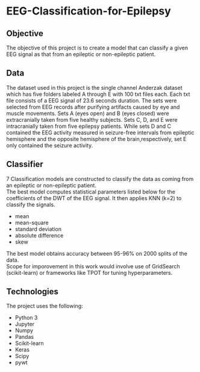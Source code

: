 # EEG-Classification-for-Epilepsy 
## Objective  
The objective of this project is to create a model that can classify a given EEG signal as that from an epileptic or non-epileptic patient.  

## Data
The dataset used in this project is the single channel Anderzak dataset which has five folders labeled A through E with 100 txt files each.
Each txt file consists of a EEG signal of 23.6 seconds duration.
The sets were selected from EEG records after purifying artifacts caused by eye and muscle movements. 
Sets A (eyes open) and B (eyes closed) were extracranially taken from five healthy subjects. 
Sets C, D, and E were intracranially taken from five epilepsy patients. 
While sets D and C contained the EEG activity measured in seizure-free intervals from epileptic hemisphere and the opposite hemisphere of the brain,respectively, set E only contained the seizure activity.   
  
## Classifier
7 Classification models are constructed to classify the data as coming from an epileptic or non-epileptic patient.  
The best model computes statistical parameters listed below for the coefficients of the DWT of the EEG signal. It then applies KNN (k=2) to classify the signals.
* mean
* mean-square
* standard deviation
* absolute difference
* skew  
  
The best model obtains accuracy between 95-96% on 2000 splits of the data.  
Scope for imporovement in this work would involve use of GridSearch (scikit-learn) or frameworks like TPOT for tuning hyperparameters.  
  
## Technologies  
The project uses the following:
* Python 3
* Jupyter
* Numpy
* Pandas
* Scikit-learn 
* Keras
* Scipy
* pywt
